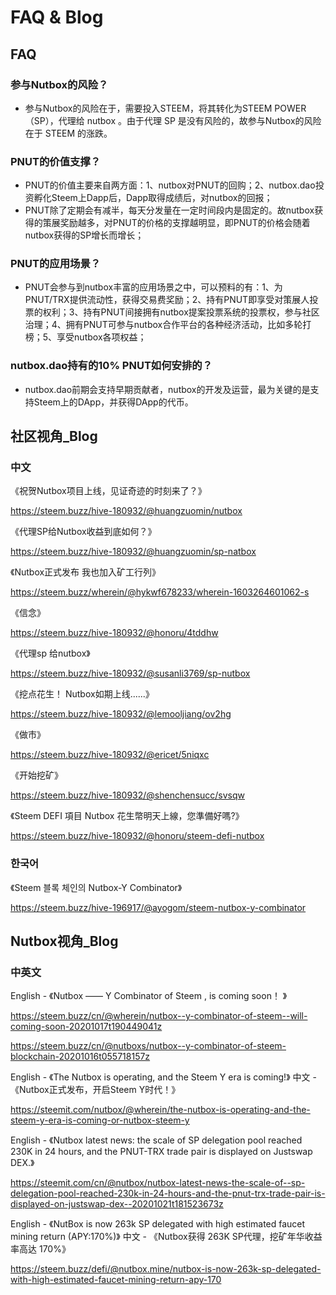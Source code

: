 # FAQ & Blog

## FAQ

### 参与Nutbox的风险？

* 参与Nutbox的风险在于，需要投入STEEM，将其转化为STEEM POWER（SP），代理给 nutbox 。由于代理 SP 是没有风险的，故参与Nutbox的风险在于 STEEM 的涨跌。

### PNUT的价值支撑？

* PNUT的价值主要来自两方面：1、nutbox对PNUT的回购；2、nutbox.dao投资孵化Steem上Dapp后，Dapp取得成绩后，对nutbox的回报；
* PNUT除了定期会有减半，每天分发量在一定时间段内是固定的。故nutbox获得的策展奖励越多，对PNUT的价格的支撑越明显，即PNUT的价格会随着nutbox获得的SP增长而增长；

### PNUT的应用场景？

* PNUT会参与到nutbox丰富的应用场景之中，可以预料的有：1、为PNUT/TRX提供流动性，获得交易费奖励；2、持有PNUT即享受对策展人投票的权利；3、持有PNUT间接拥有nutbox提案投票系统的投票权，参与社区治理；4、拥有PNUT可参与nutbox合作平台的各种经济活动，比如多轮打榜；5、享受nutbox各项权益；

### nutbox.dao持有的10% PNUT如何安排的？

* nutbox.dao前期会支持早期贡献者，nutbox的开发及运营，最为关键的是支持Steem上的DApp，并获得DApp的代币。

## 社区视角_Blog

### 中文

《祝贺Nutbox项目上线，见证奇迹的时刻来了？》

<https://steem.buzz/hive-180932/@huangzuomin/nutbox>

《代理SP给Nutbox收益到底如何？》

<https://steem.buzz/hive-180932/@huangzuomin/sp-natbox>

《Nutbox正式发布 我也加入矿工行列》

<https://steem.buzz/wherein/@hykwf678233/wherein-1603264601062-s>

《信念》

<https://steem.buzz/hive-180932/@honoru/4tddhw>

《代理sp 给nutbox》

<https://steem.buzz/hive-180932/@susanli3769/sp-nutbox>

《挖点花生！ Nutbox如期上线......》

<https://steem.buzz/hive-180932/@lemooljiang/ov2hg>

《做市》

<https://steem.buzz/hive-180932/@ericet/5niqxc>

《开始挖矿》

<https://steem.buzz/hive-180932/@shenchensucc/svsqw>

《Steem DEFI 項目 Nutbox 花生幣明天上線，您準備好嗎?》

<https://steem.buzz/hive-180932/@honoru/steem-defi-nutbox>

### 한국어

《Steem 블록 체인의 Nutbox-Y Combinator》

<https://steem.buzz/hive-196917/@ayogom/steem-nutbox-y-combinator>

## Nutbox视角_Blog

### 中英文

English - 《Nutbox —— Y Combinator of Steem , is coming soon！ 》

<https://steem.buzz/cn/@wherein/nutbox--y-combinator-of-steem--will-coming-soon-20201017t190449041z>

<https://steem.buzz/cn/@nutboxs/nutbox--y-combinator-of-steem-blockchain-20201016t055718157z>

English - 《The Nutbox is operating, and the Steem Y era is coming!》
中文 - 《Nutbox正式发布，开启Steem Y时代！》

<https://steemit.com/nutbox/@wherein/the-nutbox-is-operating-and-the-steem-y-era-is-coming-or-nutbox-steem-y>

English - 《Nutbox latest news: the scale of SP delegation pool reached 230K in 24 hours, and the PNUT-TRX trade pair is displayed on Justswap DEX.》

<https://steemit.com/cn/@nutbox/nutbox-latest-news-the-scale-of--sp-delegation-pool-reached-230k-in-24-hours-and-the-pnut-trx-trade-pair-is-displayed-on-justswap-dex--20201021t181523673z>

English - 《NutBox is now 263k SP delegated with high estimated faucet mining return (APY:170%)》
中文 - 《Nutbox获得 263K SP代理，挖矿年华收益率高达 170%》

<https://steem.buzz/defi/@nutbox.mine/nutbox-is-now-263k-sp-delegated-with-high-estimated-faucet-mining-return-apy-170>
